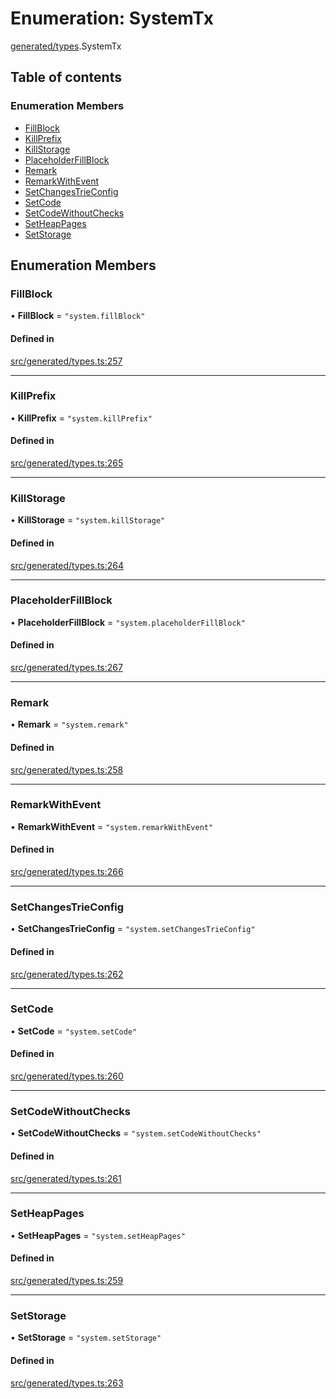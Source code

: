 # Enumeration: SystemTx

[generated/types](../wiki/generated.types).SystemTx

## Table of contents

### Enumeration Members

- [FillBlock](../wiki/generated.types.SystemTx#fillblock)
- [KillPrefix](../wiki/generated.types.SystemTx#killprefix)
- [KillStorage](../wiki/generated.types.SystemTx#killstorage)
- [PlaceholderFillBlock](../wiki/generated.types.SystemTx#placeholderfillblock)
- [Remark](../wiki/generated.types.SystemTx#remark)
- [RemarkWithEvent](../wiki/generated.types.SystemTx#remarkwithevent)
- [SetChangesTrieConfig](../wiki/generated.types.SystemTx#setchangestrieconfig)
- [SetCode](../wiki/generated.types.SystemTx#setcode)
- [SetCodeWithoutChecks](../wiki/generated.types.SystemTx#setcodewithoutchecks)
- [SetHeapPages](../wiki/generated.types.SystemTx#setheappages)
- [SetStorage](../wiki/generated.types.SystemTx#setstorage)

## Enumeration Members

### FillBlock

• **FillBlock** = ``"system.fillBlock"``

#### Defined in

[src/generated/types.ts:257](https://github.com/PolymeshAssociation/polymesh-private-sdk/blob/dd40dc5f/src/generated/types.ts#L257)

___

### KillPrefix

• **KillPrefix** = ``"system.killPrefix"``

#### Defined in

[src/generated/types.ts:265](https://github.com/PolymeshAssociation/polymesh-private-sdk/blob/dd40dc5f/src/generated/types.ts#L265)

___

### KillStorage

• **KillStorage** = ``"system.killStorage"``

#### Defined in

[src/generated/types.ts:264](https://github.com/PolymeshAssociation/polymesh-private-sdk/blob/dd40dc5f/src/generated/types.ts#L264)

___

### PlaceholderFillBlock

• **PlaceholderFillBlock** = ``"system.placeholderFillBlock"``

#### Defined in

[src/generated/types.ts:267](https://github.com/PolymeshAssociation/polymesh-private-sdk/blob/dd40dc5f/src/generated/types.ts#L267)

___

### Remark

• **Remark** = ``"system.remark"``

#### Defined in

[src/generated/types.ts:258](https://github.com/PolymeshAssociation/polymesh-private-sdk/blob/dd40dc5f/src/generated/types.ts#L258)

___

### RemarkWithEvent

• **RemarkWithEvent** = ``"system.remarkWithEvent"``

#### Defined in

[src/generated/types.ts:266](https://github.com/PolymeshAssociation/polymesh-private-sdk/blob/dd40dc5f/src/generated/types.ts#L266)

___

### SetChangesTrieConfig

• **SetChangesTrieConfig** = ``"system.setChangesTrieConfig"``

#### Defined in

[src/generated/types.ts:262](https://github.com/PolymeshAssociation/polymesh-private-sdk/blob/dd40dc5f/src/generated/types.ts#L262)

___

### SetCode

• **SetCode** = ``"system.setCode"``

#### Defined in

[src/generated/types.ts:260](https://github.com/PolymeshAssociation/polymesh-private-sdk/blob/dd40dc5f/src/generated/types.ts#L260)

___

### SetCodeWithoutChecks

• **SetCodeWithoutChecks** = ``"system.setCodeWithoutChecks"``

#### Defined in

[src/generated/types.ts:261](https://github.com/PolymeshAssociation/polymesh-private-sdk/blob/dd40dc5f/src/generated/types.ts#L261)

___

### SetHeapPages

• **SetHeapPages** = ``"system.setHeapPages"``

#### Defined in

[src/generated/types.ts:259](https://github.com/PolymeshAssociation/polymesh-private-sdk/blob/dd40dc5f/src/generated/types.ts#L259)

___

### SetStorage

• **SetStorage** = ``"system.setStorage"``

#### Defined in

[src/generated/types.ts:263](https://github.com/PolymeshAssociation/polymesh-private-sdk/blob/dd40dc5f/src/generated/types.ts#L263)
